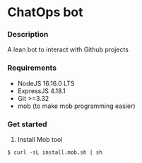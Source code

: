 # ChatOps bot

### Description
A lean bot to interact with Github projects

### Requirements
- NodeJS 16.16.0 LTS
- ExpressJS 4.18.1
- Git >=3.32
- mob (to make mob programming easier)


### Get started

1. Install Mob tool
```shell
$ curl -sL install.mob.sh | sh
```

